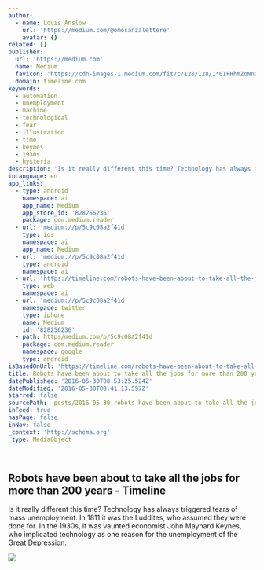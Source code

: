 ```yaml
---
author:
  - name: Louis Anslow
    url: 'https://medium.com/@omosanzalettere'
    avatar: {}
related: []
publisher:
  url: 'https://medium.com'
  name: Medium
  favicon: 'https://cdn-images-1.medium.com/fit/c/128/128/1*0IFHhmZoNn0WCtuXUWimPA.jpeg'
  domain: timeline.com
keywords:
  - automation
  - unemployment
  - machine
  - technological
  - fear
  - illustration
  - time
  - keynes
  - 1930s
  - hysteria
description: 'Is it really different this time? Technology has always triggered fears of mass unemployment. In 1811 it was the Luddites, who assumed they were done for. In the 1930s, it was vaunted economist John Maynard Keynes, who implicated technology as one reason for the unemployment of the Great Depression.'
inLanguage: en
app_links:
  - type: android
    namespace: ai
    app_name: Medium
    app_store_id: '828256236'
    package: com.medium.reader
  - url: 'medium://p/5c9c08a2f41d'
    type: ios
    namespace: ai
    app_name: Medium
  - url: 'medium://p/5c9c08a2f41d'
    type: android
    namespace: ai
  - url: 'https://timeline.com/robots-have-been-about-to-take-all-the-jobs-for-more-than-200-years-5c9c08a2f41d'
    type: web
    namespace: ai
  - url: 'medium://p/5c9c08a2f41d'
    namespace: twitter
    type: iphone
    name: Medium
    id: '828256236'
  - path: https/medium.com/p/5c9c08a2f41d
    package: com.medium.reader
    namespace: google
    type: android
isBasedOnUrl: 'https://timeline.com/robots-have-been-about-to-take-all-the-jobs-for-more-than-200-years-5c9c08a2f41d#.kdumbf174'
title: Robots have been about to take all the jobs for more than 200 years - Timeline
datePublished: '2016-05-30T08:53:25.524Z'
dateModified: '2016-05-30T08:41:13.597Z'
starred: false
sourcePath: _posts/2016-05-30-robots-have-been-about-to-take-all-the-jobs-for-more-than-20.md
inFeed: true
hasPage: false
inNav: false
_context: 'http://schema.org'
_type: MediaObject

---
```

<article style=""><h1>Robots have been about to take all the jobs for more than 200 years - Timeline</h1><p>Is it really different this time? Technology has always triggered fears of mass unemployment. In 1811 it was the Luddites, who assumed they were done for. In the 1930s, it was vaunted economist John Maynard Keynes, who implicated technology as one reason for the unemployment of the Great Depression.</p><img src="https://cdn-images-1.medium.com/max/1200/1*I7yFj5z8pi25CVugXVsAnQ.png" /></article>